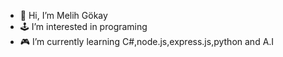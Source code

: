 - 👋 Hi, I’m Melih Gökay
- 🕹 I’m interested in programing
- 🎮 I’m currently learning C#,node.js,express.js,python and A.I
